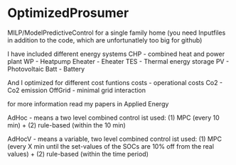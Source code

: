 # OptimizedProsumer
MILP/ModelPredictiveControl for a single family home
(you need Inputfiles in addition to the code, which are unfortunatlely too big for github)


I have included different energy systems
CHP - combined heat and power plant
WP - Heatpump
Eheater - Eheater
TES - Thermal energy storage
PV - Photovoltaic
Batt - Battery

And I optimized for different cost funtions
costs - operational costs
Co2 - Co2 emission
OffGrid - minimal grid interaction

for more information read my papers in Applied Energy

AdHoc - means a two level combined control ist used: (1) MPC (every 10 min) + (2) rule-based (within the 10 min)

AdHocV - means a variable, two level combined control ist used: (1) MPC (every X min until the set-values of the SOCs are 10% off from the real values) + (2) rule-based (within the time period)
